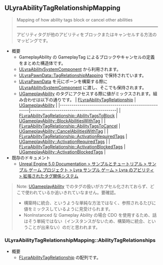 ## ULyraAbilityTagRelationshipMapping

> Mapping of how ability tags block or cancel other abilities  
> 
> ----
> アビリティタグが他のアビリティをブロックまたはキャンセルする方法のマッピングです。

* 概要
	* GameplayAbility の GameplayTag によるブロックやキャンセルの定義をまとめた構造体です。
	* [ULyraAbilitySystemComponent] から利用されます。
	* [ULyraPawnData::TagRelationshipMapping] で保持されています。
	* [ULyraPawnData] を元にポーンを構築する際に [ULyraAbilitySystemComponent] に渡し、そこでも保持されます。
	* [UGameplayAbility] のタグにアクセスする際に値がミックスされます。組み合わせは以下の通りです。
		| [FLyraAbilityTagRelationship]                         | [UGameplayAbility]                         |
		|-------------------------------------------------------|--------------------------------------------|
		| [FLyraAbilityTagRelationship::AbilityTagsToBlock]     | [UGameplayAbility::BlockAbilitiesWithTag]  |
		| [FLyraAbilityTagRelationship::AbilityTagsToCancel]    | [UGameplayAbility::CancelAbilitiesWithTag] |
		| [FLyraAbilityTagRelationship::ActivationRequiredTags] | [UGameplayAbility::ActivationRequiredTags] |
		| [FLyraAbilityTagRelationship::ActivationBlockedTags]  | [UGameplayAbility::ActivationBlockedTags]  |
* 既存のドキュメント
	* [Unreal Engine 5.0 Documentation > サンプルとチュートリアル > サンプル ゲーム プロジェクト > Lyra サンプル ゲーム > Lyra のアビリティ > 拡張されたタグ関係システム]

> Note: [UGameplayAbility] でのタグの扱いがカプセル化されておらず、どこで使われているか追いきれていなません。要確認。  
> * 構築時に統合、というような単純な方法ではなく、参照されるたびに値をミックスしているように見受けられます。  
> * NonInstanced な Gameplay Ability の場合 CDO を使用するため、話はそう単純ではない（インスタンスがないため、構築時に統合、ということが出来ない）のだと思われます。  

### ULyraAbilityTagRelationshipMapping::AbilityTagRelationships

* 概要
	* [FLyraAbilityTagRelationship] の配列です。



<!--- ページ内のリンク --->

<!--- 自前の画像へのリンク --->

<!--- generated --->
[FLyraAbilityTagRelationship]: ../../Lyra/GameplayAbility/FLyraAbilityTagRelationship.md#flyraabilitytagrelationship
[FLyraAbilityTagRelationship::AbilityTagsToBlock]: ../../Lyra/GameplayAbility/FLyraAbilityTagRelationship.md#flyraabilitytagrelationshipabilitytagstoblock
[FLyraAbilityTagRelationship::AbilityTagsToCancel]: ../../Lyra/GameplayAbility/FLyraAbilityTagRelationship.md#flyraabilitytagrelationshipabilitytagstocancel
[FLyraAbilityTagRelationship::ActivationRequiredTags]: ../../Lyra/GameplayAbility/FLyraAbilityTagRelationship.md#flyraabilitytagrelationshipactivationrequiredtags
[FLyraAbilityTagRelationship::ActivationBlockedTags]: ../../Lyra/GameplayAbility/FLyraAbilityTagRelationship.md#flyraabilitytagrelationshipactivationblockedtags
[ULyraAbilitySystemComponent]: ../../Lyra/GameplayAbility/ULyraAbilitySystemComponent.md#ulyraabilitysystemcomponent
[ULyraPawnData]: ../../Lyra/PawnSetting/ULyraPawnData.md#ulyrapawndata
[ULyraPawnData::TagRelationshipMapping]: ../../Lyra/PawnSetting/ULyraPawnData.md#ulyrapawndatatagrelationshipmapping
[UGameplayAbility]: ../../UE/GameplayAbility/UGameplayAbility.md#ugameplayability
[UGameplayAbility::CancelAbilitiesWithTag]: ../../UE/GameplayAbility/UGameplayAbility.md#ugameplayabilitycancelabilitieswithtag
[UGameplayAbility::BlockAbilitiesWithTag]: ../../UE/GameplayAbility/UGameplayAbility.md#ugameplayabilityblockabilitieswithtag
[UGameplayAbility::ActivationRequiredTags]: ../../UE/GameplayAbility/UGameplayAbility.md#ugameplayabilityactivationrequiredtags
[UGameplayAbility::ActivationBlockedTags]: ../../UE/GameplayAbility/UGameplayAbility.md#ugameplayabilityactivationblockedtags
[Unreal Engine 5.0 Documentation > サンプルとチュートリアル > サンプル ゲーム プロジェクト > Lyra サンプル ゲーム > Lyra のアビリティ > 拡張されたタグ関係システム]: https://docs.unrealengine.com/5.0/ja/abilities-in-lyra-in-unreal-engine/#%E6%8B%A1%E5%BC%B5%E3%81%95%E3%82%8C%E3%81%9F%E3%82%BF%E3%82%B0%E9%96%A2%E4%BF%82%E3%82%B7%E3%82%B9%E3%83%86%E3%83%A0
